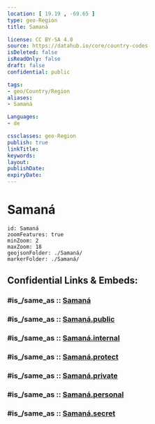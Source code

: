 ```yaml
---
location: [ 19.19 , -69.65 ] 
type: geo-Region
title: Samaná

license: CC BY-SA 4.0
source: https://datahub.io/core/country-codes
isDeleted: false
isReadOnly: false
draft: false
confidential: public

tags:
- geo/Country/Region
aliases:
- Samaná

Languages:
- de

cssclasses: geo-Region
publish: true
linkTitle: 
keywords: 
layout: 
publishDate: 
expiryDate: 
---
```


# Samaná

```leaflet
id: Samaná
zoomFeatures: true 
minZoom: 2 
maxZoom: 18
geojsonFolder: ./Samaná/
markerFolder: ./Samaná/
```


## Confidential Links & Embeds: 

### #is_/same_as :: [Samaná](/_Standards/Earth/Continent/America~Caribbean/Dominican_Rep/provinces~Dominican_Rep/Samaná.md) 

### #is_/same_as :: [Samaná.public](/_public/Earth/Continent/America~Caribbean/Dominican_Rep/provinces~Dominican_Rep/Samaná.public.md) 

### #is_/same_as :: [Samaná.internal](/_internal/Earth/Continent/America~Caribbean/Dominican_Rep/provinces~Dominican_Rep/Samaná.internal.md) 

### #is_/same_as :: [Samaná.protect](/_protect/Earth/Continent/America~Caribbean/Dominican_Rep/provinces~Dominican_Rep/Samaná.protect.md) 

### #is_/same_as :: [Samaná.private](/_private/Earth/Continent/America~Caribbean/Dominican_Rep/provinces~Dominican_Rep/Samaná.private.md) 

### #is_/same_as :: [Samaná.personal](/_personal/Earth/Continent/America~Caribbean/Dominican_Rep/provinces~Dominican_Rep/Samaná.personal.md) 

### #is_/same_as :: [Samaná.secret](/_secret/Earth/Continent/America~Caribbean/Dominican_Rep/provinces~Dominican_Rep/Samaná.secret.md)

